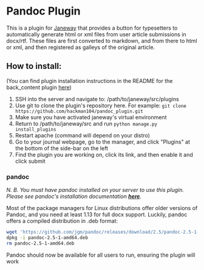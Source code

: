 # Pandoc Plugin

This is a plugin for [Janeway](https://github.com/BirkbeckCTP/janeway) that provides a button for typesetters to automatically generate html or xml files from user article submissions in docx/rtf. These files are first converted to markdown, and from there to html or xml, and then registered as galleys of the original article.

## How to install:

(You can find plugin installation instructions in the README for the back_content plugin [here](https://github.com/BirkbeckCTP/back_content))

1. SSH into the server and navigate to: /path/to/janeway/src/plugins
2. Use git to clone the plugin's repository here. For example: `git clone https://github.com/hackman104/pandoc_plugin.git`
3. Make sure you have activated janeway's virtual environment
4. Return to /path/to/janeway/src and run `python manage.py install_plugins`
5. Restart apache (command will depend on your distro)
6. Go to your journal webpage, go to the manager, and click "Plugins" at the bottom of the side-bar on the left
7. Find the plugin you are working on, click its link, and then enable it and click submit

### pandoc

*N. B. You must have pandoc installed on your server to use this plugin. Please see pandoc's installation documentation __[here](https://pandoc.org/installing.html)__.*

Most of the package managers for Linux distributions offer older versions of Pandoc, and you need at least 1.13 for full docx support. Luckily, pandoc offers a compiled distribution in .deb format:

``` sh
wget 'https://github.com/jgm/pandoc/releases/download/2.5/pandoc-2.5-1-amd64.deb'
dpkg -i pandoc-2.5-1-amd64.deb
rm pandoc-2.5-1-amd64.deb
```
Pandoc should now be available for all users to run, ensuring the plugin will work
